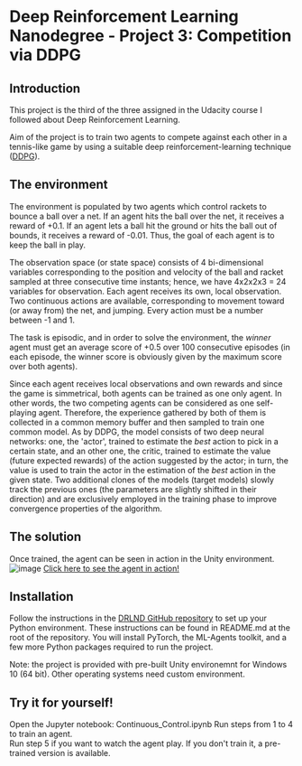 # Deep Reinforcement Learning Nanodegree - Project 3: Competition via DDPG

## Introduction
This project is the third of the three assigned in the Udacity course I followed about Deep Reinforcement Learning.  

Aim of the project is to train two agents to compete against each other in a tennis-like game by using a suitable deep reinforcement-learning technique ([DDPG](https://arxiv.org/abs/1509.02971)). 

## The environment

The environment is populated by two agents which control rackets to bounce a ball over a net. If an agent hits the ball over the net, it receives a reward of +0.1. If an agent lets a ball hit the ground or hits the ball out of bounds, it receives a reward of -0.01. Thus, the goal of each agent is to keep the ball in play.

The observation space (or state space) consists of 4 bi-dimensional variables corresponding to the position and velocity of the ball and racket sampled at three consecutive time instants; hence, we have 4x2x2x3 = 24 variables for observation. Each agent receives its own, local observation. Two continuous actions are available, corresponding to movement toward (or away from) the net, and jumping. Every action must be a number between -1 and 1.

The task is episodic, and in order to solve the environment, the *winner* agent must get an average score of +0.5 over 100 consecutive episodes (in each episode, the winner score is obviously given by the maximum score over both agents).

Since each agent receives local observations and own rewards and since the game is simmetrical, both agents can be trained as one only agent. In other words, the two competing agents can be considered as one self-playing agent. Therefore, the experience gathered by both of them is collected in a common memory buffer and then sampled to train one common model. 
As by DDPG, the model consists of two deep neural networks: one, the 'actor', trained to estimate the *best* action to pick in a certain state, and an other one, the critic, trained to estimate the value (future expected rewards) of the action suggested by the actor; in turn, the value is used to train the actor in the estimation of the *best* action in the given state. Two additional clones of the models (target models) slowly track the previous ones (the parameters are slightly shifted in their direction) and are exclusively employed in the training phase to improve convergence properties of the algorithm.

## The solution
Once trained, the agent can be seen in action in the Unity environment.   
![image](https://user-images.githubusercontent.com/53077127/140544361-daaf4925-fa6b-4408-8119-19cf42f339c6.png)
[Click here to see the agent in action!](https://user-images.githubusercontent.com/53077127/140923741-4a67c160-ea6f-4623-b1b3-fdb3ab76b7fa.mp4)



## Installation
Follow the instructions in the [DRLND GitHub repository](https://github.com/udacity/deep-reinforcement-learning#dependencies) to set up your Python environment. These instructions can be found in README.md at the root of the repository. You will install PyTorch, the ML-Agents toolkit, and a few more Python packages required to run the project.

Note: the project is provided with pre-built Unity environemnt for Windows 10 (64 bit). Other operating systems need custom environment.

## Try it for yourself!
Open the Jupyter notebook: Continuous_Control.ipynb 
Run steps from 1 to 4 to train an agent.  
Run step 5 if you want to watch the agent play. If you don't train it, a pre-trained version is available.    
